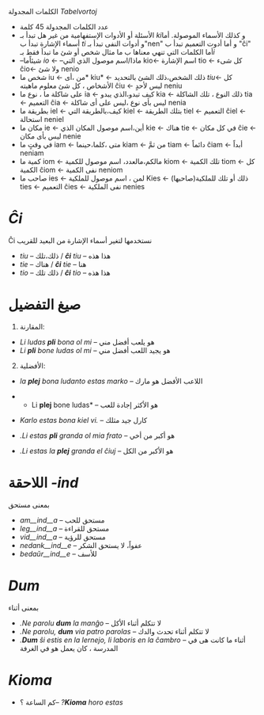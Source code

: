 الكلمات المجدولة *Tabelvortoj*
- عدد الكلمات المجدولة 45 كلمة
- الأسئلة أو الأدوات الإستفهامية من غير هل تبدأ بـ *ki*و كذلك الأسماء الموصولة. أما أسماء الإشارة تبدأ ب *ti* و أدوات النفى تبدأ بـ"nen" و أما أدوت التعميم تبدأ ب "ĉi"  أما الكلمات التي تنهي معناها ب ما مثال شخص أو شئ ما تبدأ فقط بـ*i*
- –شيئاًما *io* ← –ماذا/اسم موصول الذي التي kio← اسم الإشارة tio ← كل شىء ĉio← ولا شئ nenio
- شخص ما iu ← من ،أى* kiu* ← ذلك الشخص،ذلك الشئ بالتحديد *tiu*← كل الأشخاص ، كل شئ معلوم ماهيته ĉiu  ← ليس لأحدٍ neniu
- على شاكلة ما ، نوع ما ia ← كيف تبدو،الذي يبدو kia ← ذلك النوع ، تلك الشاكلة tia ← التعميم ĉia ← ليس بأى نوع ،ليس على أى شاكلة nenia
- بطريقة ما iel ← كيف،بالطريقة التي kiel ← بتلك الطريقة tiel ← التعميم ĉiel ← استحالة neniel
- مكان ما ie  ← أين،اسم موصول المكان الذي kie ← هناك tie ← في كل مكان ĉie ← ليس بأى مكان nenie
- في وقتٍ ما iam ← متى ،كلما،حينما kiam ← من ثمَّ tiam ← دائماً ĉiam ← أبداً neniam
- كمية ما iom ← مالكم،مالعدد، اسم موصول للكمية kiom ← تلك الكمية tiom ← كل الكمية ĉiom ← نفى الكمية  neniom
- صاحب ما ies ← لمن ، اسم موصول للملكية Kies ← ذلك أو تلك للملكية(صاحبها) ties ← التعميم ĉies ← نفى الملكية nenies

# *Ĉi*

Ĉi نستخدمها لتغير أسماء الإشارة من البعيد للقريب

- *tiu* – ذلك،تلك      / *__ĉi__ tiu* – هذا هذه
- *tie* – هناك       / *__ĉi__ tie* – هنا 
- *tio* – ذلك تلك / *__ĉi__ tio* – هذا هذه
 

# صيغ التفضيل 

1. المقارنة:	

  - *Li ludas __pli__ bona ol mi* – هو يلعب أفضل مني 
  - *Li __pli__ bone ludas ol mi* – هو يجيد اللعب أفضل مني

2. الأفضلية:	

  - *la __plej__ bona ludanto estas marko* – اللاعب الأفضل هو مارك
  - * Li __plej__ bone ludas* – هو الأكثر إجادة للعب 


- *Karlo estas bona kiel vi.* – كارل جيد مثلك
- *.Li estas __pli__ granda ol mia frato* – هو أكبر من أخي 
- *.Li estas la __plej__ granda el ĉiuj* – هو الأكبر من الكل 

 # اللاحقة *-ind*

بمعنى مستحق 
- *am__ind__a* – مستحق للحب
- *leg__ind__a* – مستحق للقراءة
- *vid__ind__a* – مستحق للرؤية
- *nedank__ind__e* – عفواً، لا يستحق الشكر
- *bedaŭr__ind__e* –  للأسف


# *Dum* 

بمعنى أثناء
- *.Ne parolu __dum__ la manĝo* – لا تتكلم أثناء الأكل 
- *.Ne parolu, __dum__ via patro parolas* – لا تتكلم أثناء تحدث والدك
- *.__Dum__ ŝi estis en la lernejo, li laboris en la ĉambro* – أثناء ما كانت هى في المدرسة ، كان يعمل هو في الغرفة

 
# *Kioma*

- كم الساعة ؟– *?__Kioma__ horo estas*

 
